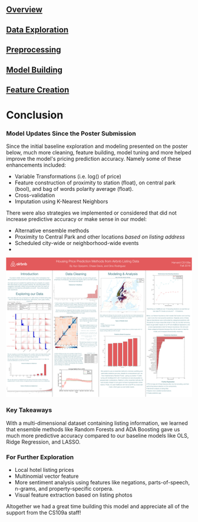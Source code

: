 ## [Overview](../index.md)

## [Data Exploration](../data_exploration/exploration.md)

## [Preprocessing](../preprocessing/cleaning.md)

## [Model Building](../model_building/model.md)

## [Feature Creation](../feature_creation/features.md)

# Conclusion

### Model Updates Since the Poster Submission
Since the initial baseline exploration and modeling presented on the poster below, much more cleaning, feature building, model tuning and more helped improve the model's pricing prediction accuracy. Namely some of these enhancements included:

* Variable Transformations (i.e. log() of price)
* Feature construction of proximity to station (float), on central park (bool), and bag of words polarity average (float). 
* Cross-validation
* Imputation using K-Nearest Neighbors

There were also strategies we implemented or considered that did not increase predictive accuracy or make sense in our model: 

* Alternative ensemble methods
* Proximity to Central Park and other locations *based on listing address*
* Scheduled city-wide or neighborhood-wide events
* 

![png](poster.png)

### Key Takeaways
With a multi-dimensional dataset containing listing information, we learned that ensemble methods like Random Forests and ADA Boosting gave us much more predictive accuracy compared to our baseline models like OLS, Ridge Regression, and LASSO.


### For Further Exploration

* Local hotel listing prices
* Multinomial vector feature
* More sentiment analysis using features like negations, parts-of-speech, n-grams, and property-specific corpera.
* Visual feature extraction based on listing photos

Altogether we had a great time building this model and appreciate all of the support from the CS109a staff!
